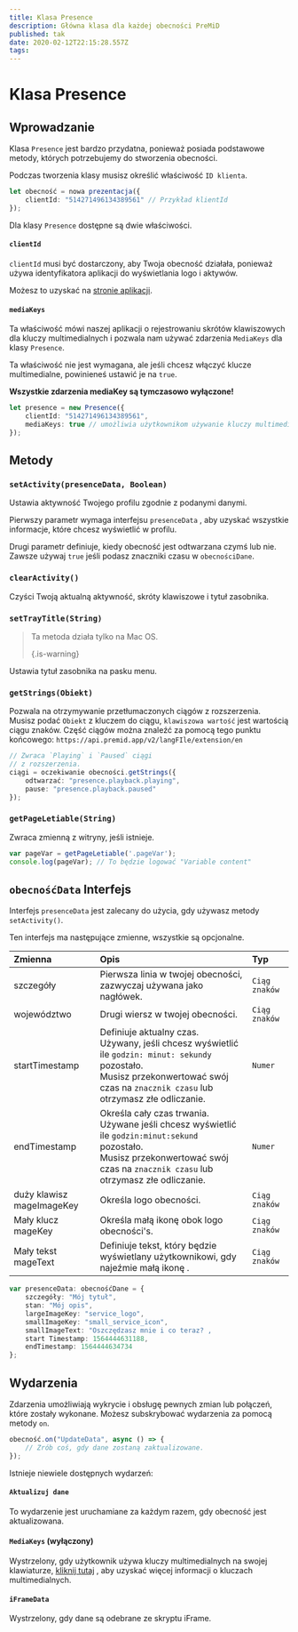 ```yaml
---
title: Klasa Presence
description: Główna klasa dla każdej obecności PreMiD
published: tak
date: 2020-02-12T22:15:28.557Z
tags:
---
```


# Klasa Presence

## Wprowadzanie

Klasa `Presence` jest bardzo przydatna, ponieważ posiada podstawowe metody, których potrzebujemy do stworzenia obecności.

 Podczas tworzenia klasy musisz określić właściwość `ID klienta`.

```typescript
let obecność = nowa prezentacja({
    clientId: "514271496134389561" // Przykład klientId
});
```

Dla klasy `Presence` dostępne są dwie właściwości.

#### `clientId`

`clientId` musi być dostarczony, aby Twoja obecność działała, ponieważ używa identyfikatora aplikacji do wyświetlania logo i aktywów.

Możesz to uzyskać na [stronie aplikacji](https://discordapp.com/developers/applications).

#### `mediaKeys`

Ta właściwość mówi naszej aplikacji o rejestrowaniu skrótów klawiszowych dla kluczy multimedialnych i pozwala nam używać zdarzenia `MediaKeys` dla klasy `Presence`.

Ta właściwość nie jest wymagana, ale jeśli chcesz włączyć klucze multimedialne, powinieneś ustawić je na `true`.

**Wszystkie zdarzenia mediaKey są tymczasowo wyłączone!**

```typescript
let presence = new Presence({
    clientId: "514271496134389561",
    mediaKeys: true // umożliwia użytkownikom używanie kluczy multimedialnych
});
```

## Metody

### `setActivity(presenceData, Boolean)`

Ustawia aktywność Twojego profilu zgodnie z podanymi danymi.

Pierwszy parametr wymaga interfejsu `presenceData` , aby uzyskać wszystkie informacje, które chcesz wyświetlić w profilu.

Drugi parametr definiuje, kiedy obecność jest odtwarzana czymś lub nie. Zawsze używaj `true` jeśli podasz znaczniki czasu w `obecnościDane`.

### `clearActivity()`

Czyści Twoją aktualną aktywność, skróty klawiszowe i tytuł zasobnika.

### `setTrayTitle(String)`

> Ta metoda działa tylko na Mac OS. 
> 
> {.is-warning}

Ustawia tytuł zasobnika na pasku menu.

### `getStrings(Obiekt)`

Pozwala na otrzymywanie przetłumaczonych ciągów z rozszerzenia. Musisz podać `Obiekt` z kluczem do ciągu, `klawiszowa wartość` jest wartością ciągu znaków. Część ciągów można znaleźć za pomocą tego punktu końcowego: `https://api.premid.app/v2/langFIle/extension/en`

```typescript
// Zwraca `Playing` i `Paused` ciągi
// z rozszerzenia.
ciągi = oczekiwanie obecności.getStrings({
    odtwarzać: "presence.playback.playing",
    pause: "presence.playback.paused"
});
```

### `getPageLetiable(String)`

Zwraca zmienną z witryny, jeśli istnieje.

```typescript
var pageVar = getPageLetiable('.pageVar');
console.log(pageVar); // To będzie logować "Variable content"
```

## `obecnośćData` Interfejs

Interfejs `presenceData` jest zalecany do użycia, gdy używasz metody `setActivity()`.

Ten interfejs ma następujące zmienne, wszystkie są opcjonalne.

<table>
  <thead>
    <tr>
      <th style="text-align:left">Zmienna</th>
      <th style="text-align:left">Opis</th>
      <th style="text-align:left">Typ</th>
    </tr>
  </thead>
  <tbody>
    <tr>
      <td style="text-align:left">szczegóły</td>
      <td style="text-align:left">Pierwsza linia w twojej obecności, zazwyczaj używana jako nagłówek.</td>
      <td style="text-align:left"><code>Ciąg znaków</code>
      </td>
    </tr>
    <tr>
      <td style="text-align:left">województwo</td>
      <td style="text-align:left">Drugi wiersz w twojej obecności.</td>
      <td style="text-align:left"><code>Ciąg znaków</code>
      </td>
    </tr>
    <tr>
      <td style="text-align:left">startTimestamp</td>
      <td style="text-align:left">Definiuje aktualny czas.<br>
        Używany, jeśli chcesz wyświetlić ile <code>godzin: minut: sekundy</code> pozostało.
          <br>Musisz przekonwertować swój czas na <code>znacznik czasu</code> lub otrzymasz złe
          odliczanie.
      </td>
      <td style="text-align:left"><code>Numer</code>
      </td>
    </tr>
    <tr>
      <td style="text-align:left">endTimestamp</td>
      <td style="text-align:left">Określa cały czas trwania.
        <br>Używane jeśli chcesz wyświetlić ile <code>godzin:minut:sekund</code> pozostało.
          <br>Musisz przekonwertować swój czas na <code>znacznik czasu</code> lub otrzymasz złe
          odliczanie.
      </td>
      <td style="text-align:left"><code>Numer</code>
      </td>
    </tr>
    <tr>
      <td style="text-align:left">duży klawisz mageImageKey</td>
      <td style="text-align:left">Określa logo obecności.</td>
      <td style="text-align:left"><code>Ciąg znaków</code>
      </td>
    </tr>
    <tr>
      <td style="text-align:left">Mały klucz mageKey</td>
      <td style="text-align:left">Określa małą ikonę obok logo obecności&apos;s.</td>
      <td style="text-align:left"><code>Ciąg znaków</code>
      </td>
    </tr>
    <tr>
      <td style="text-align:left">Mały tekst mageText</td>
      <td style="text-align:left">Definiuje tekst, który będzie wyświetlany użytkownikowi, gdy najeźmie małą ikonę
.</td>
      <td style="text-align:left"><code>Ciąg znaków</code>
      </td>
    </tr>
  </tbody>
</table>

```typescript
var presenceData: obecnośćDane = {
    szczegóły: "Mój tytuł",
    stan: "Mój opis",
    largeImageKey: "service_logo",
    smallImageKey: "small_service_icon",
    smallImageText: "Oszczędzasz mnie i co teraz? ,
    start Timestamp: 1564444631188,
    endTimestamp: 1564444634734
};
```

## Wydarzenia

Zdarzenia umożliwiają wykrycie i obsługę pewnych zmian lub połączeń, które zostały wykonane. Możesz subskrybować wydarzenia za pomocą metody `on`.

```typescript
obecność.on("UpdateData", async () => {
    // Zrób coś, gdy dane zostaną zaktualizowane.
});
```

Istnieje niewiele dostępnych wydarzeń:

#### `Aktualizuj dane`

To wydarzenie jest uruchamiane za każdym razem, gdy obecność jest aktualizowana.

#### `MediaKeys` (wyłączony)

Wystrzelony, gdy użytkownik używa kluczy multimedialnych na swojej klawiaturze, [kliknij tutaj](/dev/presence/class#mediakeys) , aby uzyskać więcej informacji o kluczach multimedialnych.

#### `iFrameData`

Wystrzelony, gdy dane są odebrane ze skryptu iFrame.